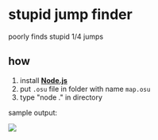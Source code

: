 # stupid jump finder

poorly finds stupid 1/4 jumps

## how

1. install **[Node.js](https://nodejs.org/)**
2. put `.osu` file in folder with name `map.osu`
2. type "node ." in directory

sample output:

![](https://i.imgur.com/gQQKIum.png)